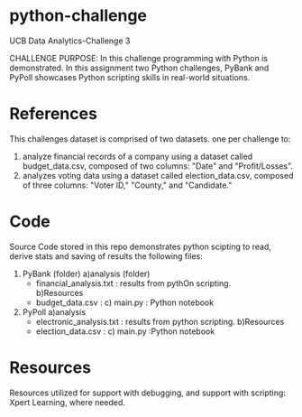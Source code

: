 # python-challenge
UCB Data Analytics-Challenge 3

CHALLENGE PURPOSE: In this challenge programming with Python is demonstrated. In this assignment two Python challenges, PyBank and PyPoll showcases Python scripting skills in real-world situations.

# References
This challenges dataset is comprised of two datasets. one per challenge to: 
1) analyze financial records of a company using a dataset called budget_data.csv, composed of two columns: "Date" and "Profit/Losses".
2) analyzes voting data using a dataset called election_data.csv, composed of three columns: "Voter ID," "County," and "Candidate."

# Code
Source Code stored in this repo demonstrates python scipting to read, derive stats and saving of results the following files: 
1) PyBank (folder)
   a)analysis (folder)
     - financial_analysis.txt : results from pythOn scripting.          
   b)Resources
     - budget_data.csv : 
   c) main.py : Python notebook
3) PyPoll
    a)analysis
     - electronic_analysis.txt  : results from python scripting. 
    b)Resources
     - election_data.csv : 
    c) main.py :Python notebook

# Resources
Resources utilized for support with debugging, and support with scripting: Xpert Learning, where needed.  
